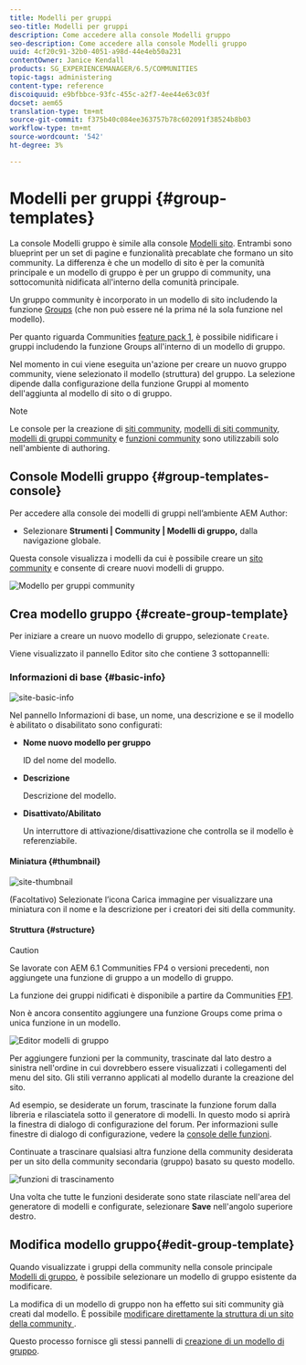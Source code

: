 ```yaml
---
title: Modelli per gruppi
seo-title: Modelli per gruppi
description: Come accedere alla console Modelli gruppo
seo-description: Come accedere alla console Modelli gruppo
uuid: 4cf20c91-32b0-4051-a98d-44e4eb50a231
contentOwner: Janice Kendall
products: SG_EXPERIENCEMANAGER/6.5/COMMUNITIES
topic-tags: administering
content-type: reference
discoiquuid: e9bfbbce-93fc-455c-a2f7-4ee44e63c03f
docset: aem65
translation-type: tm+mt
source-git-commit: f375b40c084ee363757b78c602091f38524b8b03
workflow-type: tm+mt
source-wordcount: '542'
ht-degree: 3%

---
```



# Modelli per gruppi {#group-templates}

La console Modelli gruppo è simile alla console [Modelli sito](/help/communities/sites.md). Entrambi sono blueprint per un set di pagine e funzionalità precablate che formano un sito community. La differenza è che un modello di sito è per la comunità principale e un modello di gruppo è per un gruppo di community, una sottocomunità nidificata all&#39;interno della comunità principale.

Un gruppo community è incorporato in un modello di sito includendo la funzione [Groups](/help/communities/functions.md#groups-function) (che non può essere né la prima né la sola funzione nel modello).

Per quanto riguarda Communities [feature pack 1](/help/communities/deploy-communities.md#latestfeaturepack), è possibile nidificare i gruppi includendo la funzione Groups all&#39;interno di un modello di gruppo.

Nel momento in cui viene eseguita un&#39;azione per creare un nuovo gruppo community, viene selezionato il modello (struttura) del gruppo. La selezione dipende dalla configurazione della funzione Gruppi al momento dell&#39;aggiunta al modello di sito o di gruppo.

>[!NOTE]
>
>Le console per la creazione di [siti community](/help/communities/sites-console.md), [modelli di siti community](/help/communities/sites.md), [modelli di gruppi community](/help/communities/tools-groups.md) e [funzioni community](/help/communities/functions.md) sono utilizzabili solo nell&#39;ambiente di authoring.

## Console Modelli gruppo {#group-templates-console}

Per accedere alla console dei modelli di gruppi nell’ambiente AEM Author:

* Selezionare **Strumenti | Community | Modelli di gruppo,** dalla navigazione globale.

Questa console visualizza i modelli da cui è possibile creare un [sito community](/help/communities/sites-console.md) e consente di creare nuovi modelli di gruppo.

![Modello per gruppi community](assets/groups-template.png)

## Crea modello gruppo {#create-group-template}

Per iniziare a creare un nuovo modello di gruppo, selezionate `Create`.

Viene visualizzato il pannello Editor sito che contiene 3 sottopannelli:

### Informazioni di base {#basic-info}

![site-basic-info](assets/site-basic-info.png)

Nel pannello Informazioni di base, un nome, una descrizione e se il modello è abilitato o disabilitato sono configurati:

* **Nome nuovo modello per gruppo**

   ID del nome del modello.

* **Descrizione**

   Descrizione del modello.

* **Disattivato/Abilitato**

   Un interruttore di attivazione/disattivazione che controlla se il modello è referenziabile.

#### Miniatura  {#thumbnail}

![site-thumbnail](assets/site-thumbnail.png)

(Facoltativo) Selezionate l’icona Carica immagine per visualizzare una miniatura con il nome e la descrizione per i creatori dei siti della community.

#### Struttura {#structure}

>[!CAUTION]
>
>Se lavorate con AEM 6.1 Communities FP4 o versioni precedenti, non aggiungete una funzione di gruppo a un modello di gruppo.
>
>La funzione dei gruppi nidificati è disponibile a partire da Communities [FP1](/help/communities/communities.md#latestfeaturepack).
>
>Non è ancora consentito aggiungere una funzione Groups come prima o unica funzione in un modello.

![Editor modelli di gruppo](assets/template-editor.png)

Per aggiungere funzioni per la community, trascinate dal lato destro a sinistra nell&#39;ordine in cui dovrebbero essere visualizzati i collegamenti del menu del sito. Gli stili verranno applicati al modello durante la creazione del sito.

Ad esempio, se desiderate un forum, trascinate la funzione forum dalla libreria e rilasciatela sotto il generatore di modelli. In questo modo si aprirà la finestra di dialogo di configurazione del forum. Per informazioni sulle finestre di dialogo di configurazione, vedere la [console delle funzioni](/help/communities/functions.md).

Continuate a trascinare qualsiasi altra funzione della community desiderata per un sito della community secondaria (gruppo) basato su questo modello.

![funzioni di trascinamento](assets/dragfunctions.png)

Una volta che tutte le funzioni desiderate sono state rilasciate nell&#39;area del generatore di modelli e configurate, selezionare **Save** nell&#39;angolo superiore destro.

##  Modifica modello gruppo{#edit-group-template}

Quando visualizzate i gruppi della community nella console principale [Modelli di gruppo](#group-templates-console), è possibile selezionare un modello di gruppo esistente da modificare.

La modifica di un modello di gruppo non ha effetto sui siti community già creati dal modello. È possibile [modificare direttamente la struttura di un sito della community ](/help/communities/sites-console.md#modify-structure).

Questo processo fornisce gli stessi pannelli di [creazione di un modello di gruppo](#create-group-template).
